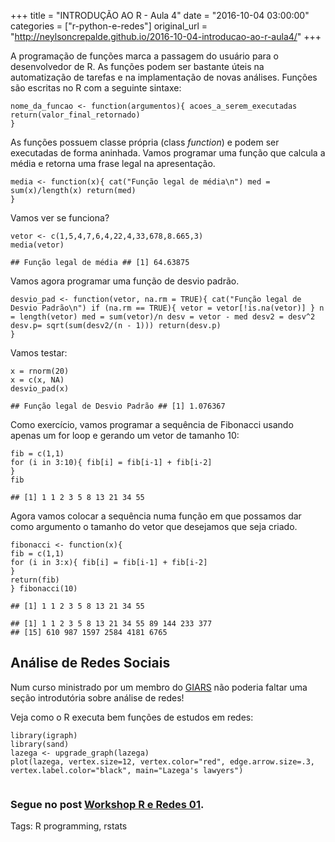 +++
title = "INTRODUÇÃO AO R - Aula 4"
date = "2016-10-04 03:00:00"
categories = ["r-python-e-redes"]
original_url = "http://neylsoncrepalde.github.io/2016-10-04-introducao-ao-r-aula4/"
+++

<article class="blog-post">
<p>
A programação de funções marca a passagem do usuário para o
desenvolvedor de R. As funções podem ser bastante úteis na automatização
de tarefas e na implamentação de novas análises. Funções são escritas no
R com a seguinte sintaxe:
</p>
<pre class="highlight"><code><span class="n">nome_da_funcao</span><span class="w"> </span><span class="o">&lt;-</span><span class="w"> </span><span class="k">function</span><span class="p">(</span><span class="n">argumentos</span><span class="p">){</span><span class="w"> </span><span class="n">acoes_a_serem_executadas</span><span class="w"> </span><span class="nf">return</span><span class="p">(</span><span class="n">valor_final_retornado</span><span class="p">)</span><span class="w">
</span><span class="p">}</span><span class="w">
</span></code></pre>

<p>
As funções possuem classe própria (class <em>function</em>) e podem ser
executadas de forma aninhada. Vamos programar uma função que calcula a
média e retorna uma frase legal na apresentação.
</p>
<pre class="highlight"><code><span class="n">media</span><span class="w"> </span><span class="o">&lt;-</span><span class="w"> </span><span class="k">function</span><span class="p">(</span><span class="n">x</span><span class="p">){</span><span class="w"> </span><span class="n">cat</span><span class="p">(</span><span class="s2">&quot;Fun&#xE7;&#xE3;o legal de m&#xE9;dia\n&quot;</span><span class="p">)</span><span class="w"> </span><span class="n">med</span><span class="w"> </span><span class="o">=</span><span class="w"> </span><span class="nf">sum</span><span class="p">(</span><span class="n">x</span><span class="p">)</span><span class="o">/</span><span class="nf">length</span><span class="p">(</span><span class="n">x</span><span class="p">)</span><span class="w"> </span><span class="nf">return</span><span class="p">(</span><span class="n">med</span><span class="p">)</span><span class="w">
</span><span class="p">}</span><span class="w">
</span></code></pre>

<p>
Vamos ver se funciona?
</p>
<pre class="highlight"><code><span class="n">vetor</span><span class="w"> </span><span class="o">&lt;-</span><span class="w"> </span><span class="nf">c</span><span class="p">(</span><span class="m">1</span><span class="p">,</span><span class="m">5</span><span class="p">,</span><span class="m">4</span><span class="p">,</span><span class="m">7</span><span class="p">,</span><span class="m">6</span><span class="p">,</span><span class="m">4</span><span class="p">,</span><span class="m">22</span><span class="p">,</span><span class="m">4</span><span class="p">,</span><span class="m">33</span><span class="p">,</span><span class="m">678</span><span class="p">,</span><span class="m">8.665</span><span class="p">,</span><span class="m">3</span><span class="p">)</span><span class="w">
</span><span class="n">media</span><span class="p">(</span><span class="n">vetor</span><span class="p">)</span><span class="w">
</span></code></pre>

<pre class="highlight"><code>## Fun&#xE7;&#xE3;o legal de m&#xE9;dia ## [1] 64.63875
</code></pre>

<p>
Vamos agora programar uma função de desvio padrão.
</p>
<pre class="highlight"><code><span class="n">desvio_pad</span><span class="w"> </span><span class="o">&lt;-</span><span class="w"> </span><span class="k">function</span><span class="p">(</span><span class="n">vetor</span><span class="p">,</span><span class="w"> </span><span class="n">na.rm</span><span class="w"> </span><span class="o">=</span><span class="w"> </span><span class="kc">TRUE</span><span class="p">){</span><span class="w"> </span><span class="n">cat</span><span class="p">(</span><span class="s2">&quot;Fun&#xE7;&#xE3;o legal de Desvio Padr&#xE3;o\n&quot;</span><span class="p">)</span><span class="w"> </span><span class="k">if</span><span class="w"> </span><span class="p">(</span><span class="n">na.rm</span><span class="w"> </span><span class="o">==</span><span class="w"> </span><span class="kc">TRUE</span><span class="p">){</span><span class="w"> </span><span class="n">vetor</span><span class="w"> </span><span class="o">=</span><span class="w"> </span><span class="n">vetor</span><span class="p">[</span><span class="o">!</span><span class="nf">is.na</span><span class="p">(</span><span class="n">vetor</span><span class="p">)]</span><span class="w"> </span><span class="p">}</span><span class="w"> </span><span class="n">n</span><span class="w"> </span><span class="o">=</span><span class="w"> </span><span class="nf">length</span><span class="p">(</span><span class="n">vetor</span><span class="p">)</span><span class="w"> </span><span class="n">med</span><span class="w"> </span><span class="o">=</span><span class="w"> </span><span class="nf">sum</span><span class="p">(</span><span class="n">vetor</span><span class="p">)</span><span class="o">/</span><span class="n">n</span><span class="w"> </span><span class="n">desv</span><span class="w"> </span><span class="o">=</span><span class="w"> </span><span class="n">vetor</span><span class="w"> </span><span class="o">-</span><span class="w"> </span><span class="n">med</span><span class="w"> </span><span class="n">desv2</span><span class="w"> </span><span class="o">=</span><span class="w"> </span><span class="n">desv</span><span class="o">^</span><span class="m">2</span><span class="w"> </span><span class="n">desv.p</span><span class="o">=</span><span class="w"> </span><span class="nf">sqrt</span><span class="p">(</span><span class="nf">sum</span><span class="p">(</span><span class="n">desv2</span><span class="o">/</span><span class="p">(</span><span class="n">n</span><span class="w"> </span><span class="o">-</span><span class="w"> </span><span class="m">1</span><span class="p">)))</span><span class="w"> </span><span class="nf">return</span><span class="p">(</span><span class="n">desv.p</span><span class="p">)</span><span class="w">
</span><span class="p">}</span><span class="w">
</span></code></pre>

<p>
Vamos testar:
</p>
<pre class="highlight"><code><span class="n">x</span><span class="w"> </span><span class="o">=</span><span class="w"> </span><span class="n">rnorm</span><span class="p">(</span><span class="m">20</span><span class="p">)</span><span class="w">
</span><span class="n">x</span><span class="w"> </span><span class="o">=</span><span class="w"> </span><span class="nf">c</span><span class="p">(</span><span class="n">x</span><span class="p">,</span><span class="w"> </span><span class="kc">NA</span><span class="p">)</span><span class="w">
</span><span class="n">desvio_pad</span><span class="p">(</span><span class="n">x</span><span class="p">)</span><span class="w">
</span></code></pre>

<pre class="highlight"><code>## Fun&#xE7;&#xE3;o legal de Desvio Padr&#xE3;o ## [1] 1.076367
</code></pre>

<p>
Como exercício, vamos programar a sequência de Fibonacci usando apenas
um for loop e gerando um vetor de tamanho 10:
</p>
<pre class="highlight"><code><span class="n">fib</span><span class="w"> </span><span class="o">=</span><span class="w"> </span><span class="nf">c</span><span class="p">(</span><span class="m">1</span><span class="p">,</span><span class="m">1</span><span class="p">)</span><span class="w">
</span><span class="k">for</span><span class="w"> </span><span class="p">(</span><span class="n">i</span><span class="w"> </span><span class="k">in</span><span class="w"> </span><span class="m">3</span><span class="o">:</span><span class="m">10</span><span class="p">){</span><span class="w"> </span><span class="n">fib</span><span class="p">[</span><span class="n">i</span><span class="p">]</span><span class="w"> </span><span class="o">=</span><span class="w"> </span><span class="n">fib</span><span class="p">[</span><span class="n">i</span><span class="m">-1</span><span class="p">]</span><span class="w"> </span><span class="o">+</span><span class="w"> </span><span class="n">fib</span><span class="p">[</span><span class="n">i</span><span class="m">-2</span><span class="p">]</span><span class="w">
</span><span class="p">}</span><span class="w">
</span><span class="n">fib</span><span class="w">
</span></code></pre>

<pre class="highlight"><code>## [1] 1 1 2 3 5 8 13 21 34 55
</code></pre>

<p>
Agora vamos colocar a sequência numa função em que possamos dar como
argumento o tamanho do vetor que desejamos que seja criado.
</p>
<pre class="highlight"><code><span class="n">fibonacci</span><span class="w"> </span><span class="o">&lt;-</span><span class="w"> </span><span class="k">function</span><span class="p">(</span><span class="n">x</span><span class="p">){</span><span class="w">
</span><span class="n">fib</span><span class="w"> </span><span class="o">=</span><span class="w"> </span><span class="nf">c</span><span class="p">(</span><span class="m">1</span><span class="p">,</span><span class="m">1</span><span class="p">)</span><span class="w">
</span><span class="k">for</span><span class="w"> </span><span class="p">(</span><span class="n">i</span><span class="w"> </span><span class="k">in</span><span class="w"> </span><span class="m">3</span><span class="o">:</span><span class="n">x</span><span class="p">){</span><span class="w"> </span><span class="n">fib</span><span class="p">[</span><span class="n">i</span><span class="p">]</span><span class="w"> </span><span class="o">=</span><span class="w"> </span><span class="n">fib</span><span class="p">[</span><span class="n">i</span><span class="m">-1</span><span class="p">]</span><span class="w"> </span><span class="o">+</span><span class="w"> </span><span class="n">fib</span><span class="p">[</span><span class="n">i</span><span class="m">-2</span><span class="p">]</span><span class="w">
</span><span class="p">}</span><span class="w">
</span><span class="nf">return</span><span class="p">(</span><span class="n">fib</span><span class="p">)</span><span class="w">
</span><span class="p">}</span><span class="w"> </span><span class="n">fibonacci</span><span class="p">(</span><span class="m">10</span><span class="p">)</span><span class="w">
</span></code></pre>

<pre class="highlight"><code>## [1] 1 1 2 3 5 8 13 21 34 55
</code></pre>

<pre class="highlight"><code>## [1] 1 1 2 3 5 8 13 21 34 55 89 144 233 377
## [15] 610 987 1597 2584 4181 6765
</code></pre>

<h2 id="análise-de-redes-sociais">
Análise de Redes Sociais
</h2>
<p>
Num curso ministrado por um membro do
<a href="http://www.giars.ufmg.br/">GIARS</a> não poderia faltar uma
seção introdutória sobre análise de redes!
</p>
<p>
Veja como o R executa bem funções de estudos em redes:
</p>
<pre class="highlight"><code><span class="n">library</span><span class="p">(</span><span class="n">igraph</span><span class="p">)</span><span class="w">
</span><span class="n">library</span><span class="p">(</span><span class="n">sand</span><span class="p">)</span><span class="w">
</span><span class="n">lazega</span><span class="w"> </span><span class="o">&lt;-</span><span class="w"> </span><span class="n">upgrade_graph</span><span class="p">(</span><span class="n">lazega</span><span class="p">)</span><span class="w">
</span><span class="n">plot</span><span class="p">(</span><span class="n">lazega</span><span class="p">,</span><span class="w"> </span><span class="n">vertex.size</span><span class="o">=</span><span class="m">12</span><span class="p">,</span><span class="w"> </span><span class="n">vertex.color</span><span class="o">=</span><span class="s2">&quot;red&quot;</span><span class="p">,</span><span class="w"> </span><span class="n">edge.arrow.size</span><span class="o">=</span><span class="m">.3</span><span class="p">,</span><span class="w"> </span><span class="n">vertex.label.color</span><span class="o">=</span><span class="s2">&quot;black&quot;</span><span class="p">,</span><span class="w"> </span><span class="n">main</span><span class="o">=</span><span class="s2">&quot;Lazega&apos;s lawyers&quot;</span><span class="p">)</span><span class="w">
</span></code></pre>

<p>
<img src="http://neylsoncrepalde.github.io/img/intro_r_aula4_files/figure-markdown_github/unnamed-chunk-8-1.png" alt="">
</p>
<h3 id="segue-no-post-workshop-r-e-redes-01">
Segue no post
<a href="http://neylsoncrepalde.github.io/2016-04-23-workshop-r-e-redes-01/">Workshop
R e Redes 01</a>.
</h3>
</article>
<p class="blog-tags">
Tags: R programming, rstats
</p>

